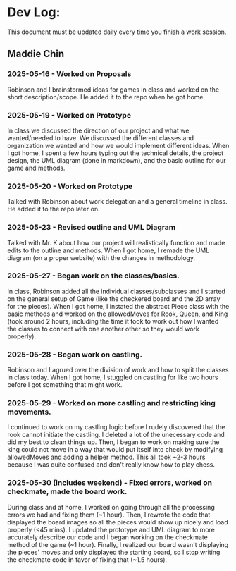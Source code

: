 # Dev Log:

This document must be updated daily every time you finish a work session.

## Maddie Chin

### 2025-05-16 - Worked on Proposals
Robinson and I brainstormed ideas for games in class and worked on the short description/scope. He added it to the repo when he got home.  

### 2025-05-19 - Worked on Prototype
In class we discussed the direction of our project and what we wanted/needed to have. We discussed
the different classes and organization we wanted and how we would implement 
different ideas. When I got home, I spent a few hours typing out the 
technical details, the project design, the UML diagram (done in 
markdown), and the basic outline for our game and methods.  

### 2025-05-20 - Worked on Prototype
Talked with Robinson about work delegation and a general timeline in class. He added 
it to the repo later on.

### 2025-05-23 - Revised outline and UML Diagram
Talked with Mr. K about how our project will realistically function 
and made edits to the outline and methods. When I got home, I remade 
the UML diagram (on a proper website) with the changes in methodology. 

### 2025-05-27 - Began work on the classes/basics.
In class, Robinson added all the individual classes/subclasses and 
I started on the general setup of Game (like the checkered board and the 2D
array for the pieces). When I got home, I instated the abstract Piece class
with the basic methods and worked on the allowedMoves for Rook, Queen, and 
King (took around 2 hours, including the time it took to work out how I wanted the classes
to connect with one another other so they would work properly).  

### 2025-05-28 - Began work on castling.
Robinson and I agrued over the division of work and how to split the classes 
in class today. When I got home, I stuggled on castling for like two hours 
before I got something that might work. 

### 2025-05-29 - Worked on more castling and restricting king movements.
I continued to work on my castling logic before I rudely discovered 
that the rook cannot initiate the castling. I deleted a lot of the 
unecessary code and did my best to clean things up. Then, I began to work on 
making sure the king could not move in a way that would put itself into 
check by modifying allowedMoves and adding a helper method. This all took ~2-3 
hours because I was quite confused and don't really know how to play chess.   

### 2025-05-30 (includes weekend) - Fixed errors, worked on checkmate, made the board work.
During class and at home, I worked on going through all the processing 
errors we had and fixing them (~1 hour). Then, I rewrote the code that 
displayed the board images so all the pieces would show up nicely and load
properly (<45 mins). I updated the prototype and UML diagram to more 
accurately describe our code and I began working on the checkmate method 
of the game (~1 hour). Finally, I realized our board wasn't displaying the 
pieces' moves and only displayed the starting board, so I stop writing the checkmate 
code in favor of fixing that (~1.5 hours).  

